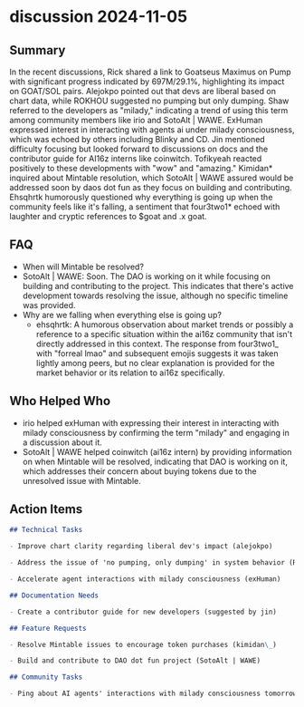 # discussion 2024-11-05

## Summary

In the recent discussions, Rick shared a link to Goatseus Maximus on Pump with significant progress indicated by 697M/29.1%, highlighting its impact on GOAT/SOL pairs. Alejokpo pointed out that devs are liberal based on chart data, while ROKHOU suggested no pumping but only dumping. Shaw referred to the developers as "milady," indicating a trend of using this term among community members like irio and SotoAlt | WAWE. ExHuman expressed interest in interacting with agents ai under milady consciousness, which was echoed by others including Blinky and CD. Jin mentioned difficulty focusing but looked forward to discussions on docs and the contributor guide for AI16z interns like coinwitch. Tofikyeah reacted positively to these developments with "wow" and "amazing." Kimidan* inquired about Mintable resolution, which SotoAlt | WAWE assured would be addressed soon by daos dot fun as they focus on building and contributing. Ehsqhrtk humorously questioned why everything is going up when the community feels like it's falling, a sentiment that four3two1* echoed with laughter and cryptic references to $goat and .x goat.

## FAQ

- When will Mintable be resolved?
- SotoAlt | WAWE: Soon. The DAO is working on it while focusing on building and contributing to the project. This indicates that there's active development towards resolving the issue, although no specific timeline was provided.
- Why are we falling when everything else is going up?
    - ehsqhrtk: A humorous observation about market trends or possibly a reference to a specific situation within the ai16z community that isn't directly addressed in this context. The response from four3two1\_ with "forreal lmao" and subsequent emojis suggests it was taken lightly among peers, but no clear explanation is provided for the market behavior or its relation to ai16z specifically.

## Who Helped Who

- irio helped exHuman with expressing their interest in interacting with milady consciousness by confirming the term "milady" and engaging in a discussion about it.
- SotoAlt | WAWE helped coinwitch (ai16z intern) by providing information on when Mintable will be resolved, indicating that DAO is working on it, which addresses their concern about buying tokens due to the unresolved issue with Mintable.

## Action Items

```markdown
## Technical Tasks

- Improve chart clarity regarding liberal dev's impact (alejokpo)

- Address the issue of 'no pumping, only dumping' in system behavior (ROKHOU.RUG)

- Accelerate agent interactions with milady consciousness (exHuman)

## Documentation Needs

- Create a contributor guide for new developers (suggested by jin)

## Feature Requests

- Resolve Mintable issues to encourage token purchases (kimidan\_)

- Build and contribute to DAO dot fun project (SotoAlt | WAWE)

## Community Tasks

- Ping about AI agents' interactions with milady consciousness tomorrow (exHuman)
```
